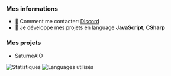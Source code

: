 
### Mes informations
- 🔭 Comment me contacter: [Discord](https://discord.gg/ZjnGDXGHw7)
- 🌱 Je développe mes projets en language __JavaScript__, __CSharp__

### Mes projets
- SaturneAIO 

<img alt="Statistiques" src="https://github-readme-stats.vercel.app/api?username=GalackQSM&show_icons=true&hide_border=true&theme=tokyonight" />
<img alt="Languages utilisés" src="https://github-readme-stats.vercel.app/api/top-langs?username=GalackQSM&show_icons=true&theme=tokyonight&layout=compact" />
